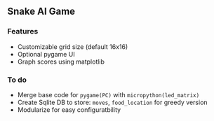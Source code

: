 ## Snake AI Game

### Features
* Customizable grid size (default 16x16)
* Optional pygame UI
* Graph scores using matplotlib

### To do
* Merge base code for `pygame(PC)` with `micropython(led_matrix)`
* Create Sqlite DB to store: `moves`, `food_location` for greedy version
* Modularize for easy configuratbility

